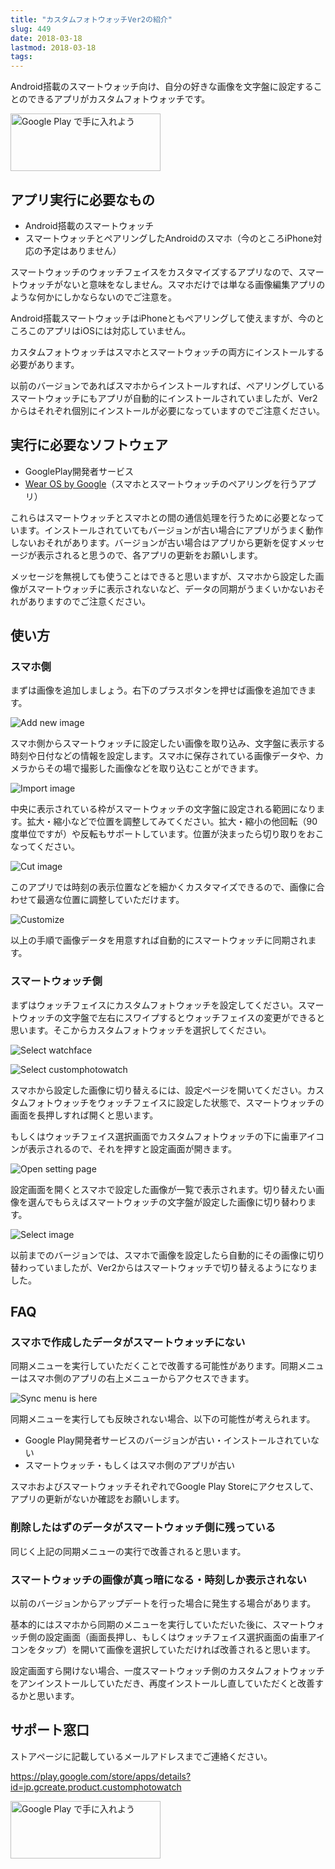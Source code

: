 ```yaml
---
title: "カスタムフォトウォッチVer2の紹介"
slug: 449
date: 2018-03-18
lastmod: 2018-03-18
tags: 
---
```


Android搭載のスマートウォッチ向け、自分の好きな画像を文字盤に設定することのできるアプリがカスタムフォトウォッチです。

<a href='https://play.google.com/store/apps/details?id=jp.gcreate.product.customphotowatch&#038;pcampaignid=MKT-Other-global-all-co-prtnr-py-PartBadge-Mar2515-1'><img alt='Google Play で手に入れよう' src='https://play.google.com/intl/en_us/badges/images/generic/ja_badge_web_generic.png' width="240" height="92" /></a>


## アプリ実行に必要なもの


<ul>
<li>Android搭載のスマートウォッチ</li>
<li>スマートウォッチとペアリングしたAndroidのスマホ（今のところiPhone対応の予定はありません）</li>
</ul>

スマートウォッチのウォッチフェイスをカスタマイズするアプリなので、スマートウォッチがないと意味をなしません。スマホだけでは単なる画像編集アプリのような何かにしかならないのでご注意を。

Android搭載スマートウォッチはiPhoneともペアリングして使えますが、今のところこのアプリはiOSには対応していません。

カスタムフォトウォッチはスマホとスマートウォッチの両方にインストールする必要があります。

以前のバージョンであればスマホからインストールすれば、ペアリングしているスマートウォッチにもアプリが自動的にインストールされていましたが、Ver2からはそれぞれ個別にインストールが必要になっていますのでご注意ください。


## 実行に必要なソフトウェア


<ul>
<li>GooglePlay開発者サービス</li>
<li><a href="https://play.google.com/store/apps/details?id=com.google.android.wearable.app">Wear OS by Google</a>（スマホとスマートウォッチのペアリングを行うアプリ）</li>
</ul>

これらはスマートウォッチとスマホとの間の通信処理を行うために必要となっています。インストールされていてもバージョンが古い場合にアプリがうまく動作しないおそれがあります。バージョンが古い場合はアプリから更新を促すメッセージが表示されると思うので、各アプリの更新をお願いします。

メッセージを無視しても使うことはできると思いますが、スマホから設定した画像がスマートウォッチに表示されないなど、データの同期がうまくいかないおそれがありますのでご注意ください。


## 使い方



### スマホ側


まずは画像を追加しましょう。右下のプラスボタンを押せば画像を追加できます。

![Add new image](add_new_image.jpg)

スマホ側からスマートウォッチに設定したい画像を取り込み、文字盤に表示する時刻や日付などの情報を設定します。スマホに保存されている画像データや、カメラからその場で撮影した画像などを取り込むことができます。

![Import image](import_image.jpg)

中央に表示されている枠がスマートウォッチの文字盤に設定される範囲になります。拡大・縮小などで位置を調整してみてください。拡大・縮小の他回転（90度単位ですが）や反転もサポートしています。位置が決まったら切り取りをおこなってください。

![Cut image](cut_image.jpg)

このアプリでは時刻の表示位置などを細かくカスタマイズできるので、画像に合わせて最適な位置に調整していただけます。

![Customize](customize.jpg)

以上の手順で画像データを用意すれば自動的にスマートウォッチに同期されます。


### スマートウォッチ側


まずはウォッチフェイスにカスタムフォトウォッチを設定してください。スマートウォッチの文字盤で左右にスワイプするとウォッチフェイスの変更ができると思います。そこからカスタムフォトウォッチを選択してください。

![Select watchface](select_watchface.png)

![Select customphotowatch](select_customphotowatch.png)

スマホから設定した画像に切り替えるには、設定ページを開いてください。カスタムフォトウォッチをウォッチフェイスに設定した状態で、スマートウォッチの画面を長押しすれば開くと思います。

もしくはウォッチフェイス選択画面でカスタムフォトウォッチの下に歯車アイコンが表示されるので、それを押すと設定画面が開きます。

![Open setting page](open_setting_page.png)

設定画面を開くとスマホで設定した画像が一覧で表示されます。切り替えたい画像を選んでもらえばスマートウォッチの文字盤が設定した画像に切り替わります。

![Select image](select_image.png)

以前までのバージョンでは、スマホで画像を設定したら自動的にその画像に切り替わっていましたが、Ver2からはスマートウォッチで切り替えるようになりました。


## FAQ



### スマホで作成したデータがスマートウォッチにない


同期メニューを実行していただくことで改善する可能性があります。同期メニューはスマホ側のアプリの右上メニューからアクセスできます。

![Sync menu is here](sync_menu_is_here.jpg)

同期メニューを実行しても反映されない場合、以下の可能性が考えられます。

<ul>
<li>Google Play開発者サービスのバージョンが古い・インストールされていない</li>
<li>スマートウォッチ・もしくはスマホ側のアプリが古い</li>
</ul>

スマホおよびスマートウォッチそれぞれでGoogle Play Storeにアクセスして、アプリの更新がないか確認をお願いします。


### 削除したはずのデータがスマートウォッチ側に残っている


同じく上記の同期メニューの実行で改善されると思います。


### スマートウォッチの画像が真っ暗になる・時刻しか表示されない


以前のバージョンからアップデートを行った場合に発生する場合があります。

基本的にはスマホから同期のメニューを実行していただいた後に、スマートウォッチ側の設定画面（画面長押し、もしくはウォッチフェイス選択画面の歯車アイコンをタップ）を開いて画像を選択していただければ改善されると思います。

設定画面すら開けない場合、一度スマートウォッチ側のカスタムフォトウォッチをアンインストールしていただき、再度インストールし直していただくと改善するかと思います。


## サポート窓口


ストアページに記載しているメールアドレスまでご連絡ください。

<a href="https://play.google.com/store/apps/details?id=jp.gcreate.product.customphotowatch">https://play.google.com/store/apps/details?id=jp.gcreate.product.customphotowatch</a>

<a href='https://play.google.com/store/apps/details?id=jp.gcreate.product.customphotowatch&#038;pcampaignid=MKT-Other-global-all-co-prtnr-py-PartBadge-Mar2515-1'><img alt='Google Play で手に入れよう' src='https://play.google.com/intl/en_us/badges/images/generic/ja_badge_web_generic.png' width="240" height="92" /></a>


  